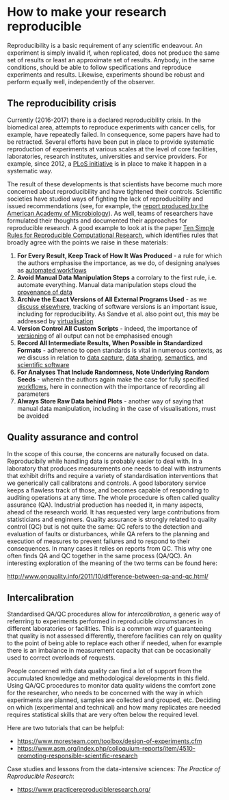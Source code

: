 How to make your research reproducible
======================================
Reproducibility is a basic requirement of any scientific endeavour. An experiment is simply invalid if, when replicated, does not produce the same set of results or least an approximate set of results. Anybody, in the same conditions, should be able to follow specifications and reproduce experiments and results. Likewise, experiments shound be robust and perform equally well, independently of the observer.

The reproducibility crisis
--------------------------
Currently (2016-2017) there is a declared reproducibility crisis. In the biomedical area, attempts to reproduce experiments with cancer cells, for example, have repeatedly failed. In consequence, some papers have had to be retracted. Several efforts have been put in place to provide systematic reproduction of experiments at various scales at the level of core facilities, laboratories, research institutes, universities and service providers. For example, since 2012, a [PLoS initiative](http://blogs.plos.org/everyone/2012/08/14/plos-one-launches-reproducibility-initiative/) is in place to make it happen in a systematic way.

The result of these developments is that scientists have become much more concerned about reproducibility and have tightened their controls. Scientific societies have studied ways of fighting the lack of reproducibility and issued recommendations (see, for example, the [report produced by the American Academy of Microbiology](https://www.asm.org/index.php/colloquium-reports/item/4510-promoting-responsible-scientific-research)). As well, teams of researchers have formulated their thoughts and documented their approaches for reproducible research. A good example to look at is the paper [Ten Simple Rules for Reproducible Computational Research](../REFERENCES#Sandve2013), which identifies rules that broadly agree with the points we raise in these materials:

1. **For Every Result, Keep Track of How It Was Produced** - a rule for which the authors emphasise the importance, as we do, of designing analyses as [automated workflows](../WORKFLOWS)
2. **Avoid Manual Data Manipulation Steps** a corrolary to the first rule, i.e. automate everything. Manual data manipulation steps cloud the [provenance of data](../DATA_CAPTURE#data-provenance)
3. **Archive the Exact Versions of All External Programs Used** - as we [discuss elsewhere](../VERSIONING#software-versioning), tracking of software versions is an important issue, including for reproducibility. As Sandve et al. also point out, this may be addressed by [virtualisation](../WORKFLOWS#sharing-and-re-use)
4. **Version Control All Custom Scripts** - indeed, the importance of [versioning](../VERSIONING) of all output can not be emphasised enough
5. **Record All Intermediate Results, When Possible in Standardized Formats** - adherence to open standards is vital in numerous contexts, as we discuss in relation to [data capture](../DATA_CAPTURE#minimal-information-standards), [data sharing](../DATA_SHARING#the-fair-guiding-principles), [semantics](../SEMANTICS), and [scientific software](../SCIENTIFIC_SOFTWARE)
6. **For Analyses That Include Randomness, Note Underlying Random Seeds** - wherein the authors again make the case for fully specified [workflows](../WORKFLOWS), here in connection with the importance of recording all parameters
7. **Always Store Raw Data behind Plots** - another way of saying that manual data manipulation, including in the case of visualisations, must be avoided

Quality assurance and control
-----------------------------
In the scope of this course, the concerns are naturally focused on data. Reproducibily while handling data is probably easier to deal with. In a laboratory that produces measurements one needs to deal with instruments that exhibit drifts and require a variety of standardisation interventions that we generically call calibratons and controls. A good laboratory service keeps a flawless track of those, and becomes capable of responding to auditing operations at any time. The whole procedure is often called quality assurance (QA). Industrial production has needed it, in many aspects, ahead of the research world. It has requested very large contributions from statisticians and enginners. Quality assurance is strongly related to quality control (QC) but is not quite the same: QC refers to the detection and evaluation of faults or disturbances, while QA refers to the planning and execution of measures to prevent failures and to respond to their consequences. In many cases it relies on reports from QC. This why one often finds QA and QC together in the same process (QA/QC). An interesting exploration of the meaning of the two terms can be found here:

http://www.onquality.info/2011/10/difference-between-qa-and-qc.html/

Intercalibration
----------------
Standardised QA/QC procedures allow for _intercalibration_, a generic way of referrring to experiments performed in reproducible circumstances in different laboratories or facilities. This is a common way of guaranteeing that quality is not assessed differently, therefore facilities can rely on quality to the point of being able to replace each other if needed, when for example there is an imbalance in measurement capacity that can be occasionally used to correct overloads of requests.

People concerned with data quality can find a lot of support from the accumulated knowledge and methodological developments in this field. Using QA/QC procedures to monitor data quality widens the comfort zone for the researcher, who needs to be concerned with the way in which experiments are planned, samples are collected and grouped, etc. Deciding on which (experimental and technical) and how many replicates are needed requires statistical skills that are very often below the required level.  

Here are two tutorials that can be helpful:

- https://www.moresteam.com/toolbox/design-of-experiments.cfm
- https://www.asm.org/index.php/colloquium-reports/item/4510-promoting-responsible-scientific-research

Case studies and lessons from the data-intensive sciences: _The Practice of Reproducible Research_:

- https://www.practicereproducibleresearch.org/

